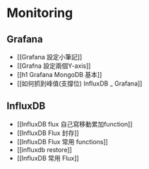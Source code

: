 # Monitoring

## Grafana
- [[Grafana 設定小筆記]]
- [[Grafna 設定兩個Y-axis]]
- [[h1 Grafana MongoDB 基本]]
- [[如何抓到峰值(支撐位) InfluxDB _ Grafana]]

## InfluxDB
- [[InfluxDB flux 自己寫移動累加function]]
- [[InfluxDB Flux 封存]]
- [[InfluxDB Flux 常用 functions]]
- [[influxdb restore]]
- [[InfluxDB 常用 Flux]] 